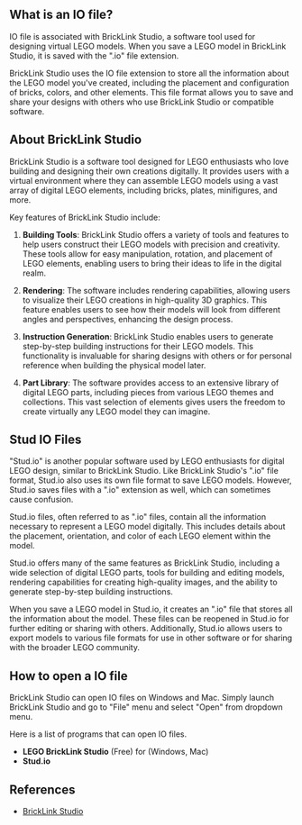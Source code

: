 ## What is an IO file?

IO file is associated with BrickLink Studio, a software tool used for designing virtual LEGO models. When you save a LEGO model in BrickLink Studio, it is saved with the ".io" file extension.

BrickLink Studio uses the IO file extension to store all the information about the LEGO model you've created, including the placement and configuration of bricks, colors, and other elements. This file format allows you to save and share your designs with others who use BrickLink Studio or compatible software.

## About BrickLink Studio

BrickLink Studio is a software tool designed for LEGO enthusiasts who love building and designing their own creations digitally. It provides users with a virtual environment where they can assemble LEGO models using a vast array of digital LEGO elements, including bricks, plates, minifigures, and more.

Key features of BrickLink Studio include:

1.  **Building Tools**: BrickLink Studio offers a variety of tools and features to help users construct their LEGO models with precision and creativity. These tools allow for easy manipulation, rotation, and placement of LEGO elements, enabling users to bring their ideas to life in the digital realm.
    
2.  **Rendering**: The software includes rendering capabilities, allowing users to visualize their LEGO creations in high-quality 3D graphics. This feature enables users to see how their models will look from different angles and perspectives, enhancing the design process.
    
3.  **Instruction Generation**: BrickLink Studio enables users to generate step-by-step building instructions for their LEGO models. This functionality is invaluable for sharing designs with others or for personal reference when building the physical model later.
    
4.  **Part Library**: The software provides access to an extensive library of digital LEGO parts, including pieces from various LEGO themes and collections. This vast selection of elements gives users the freedom to create virtually any LEGO model they can imagine.

## Stud IO Files

"Stud.io" is another popular software used by LEGO enthusiasts for digital LEGO design, similar to BrickLink Studio. Like BrickLink Studio's ".io" file format, Stud.io also uses its own file format to save LEGO models. However, Stud.io saves files with a ".io" extension as well, which can sometimes cause confusion.

Stud.io files, often referred to as ".io" files, contain all the information necessary to represent a LEGO model digitally. This includes details about the placement, orientation, and color of each LEGO element within the model.

Stud.io offers many of the same features as BrickLink Studio, including a wide selection of digital LEGO parts, tools for building and editing models, rendering capabilities for creating high-quality images, and the ability to generate step-by-step building instructions.

When you save a LEGO model in Stud.io, it creates an ".io" file that stores all the information about the model. These files can be reopened in Stud.io for further editing or sharing with others. Additionally, Stud.io allows users to export models to various file formats for use in other software or for sharing with the broader LEGO community.

## How to open a IO file

BrickLink Studio can open IO files on Windows and Mac. Simply launch BrickLink Studio and go to "File" menu and select "Open" from dropdown menu.

Here is a list of programs that can open IO files.

- **LEGO BrickLink Studio** (Free) for (Windows, Mac)
- **Stud.io**

## References
* [BrickLink Studio](https://www.bricklink.com/v3/studio/download.page)
